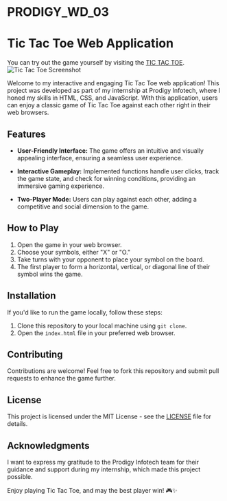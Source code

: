 # PRODIGY_WD_03
# Tic Tac Toe Web Application
You can try out the game yourself by visiting the [TIC TAC TOE](insert_live_demo_link_here).
![Tic Tac Toe Screenshot]()

Welcome to my interactive and engaging Tic Tac Toe web application! This project was developed as part of my internship at Prodigy Infotech, where I honed my skills in HTML, CSS, and JavaScript. With this application, users can enjoy a classic game of Tic Tac Toe against each other right in their web browsers.

## Features

- **User-Friendly Interface:** The game offers an intuitive and visually appealing interface, ensuring a seamless user experience.

- **Interactive Gameplay:** Implemented functions handle user clicks, track the game state, and check for winning conditions, providing an immersive gaming experience.

- **Two-Player Mode:** Users can play against each other, adding a competitive and social dimension to the game.


## How to Play

1. Open the game in your web browser.
2. Choose your symbols, either "X" or "O."
3. Take turns with your opponent to place your symbol on the board.
4. The first player to form a horizontal, vertical, or diagonal line of their symbol wins the game.

## Installation

If you'd like to run the game locally, follow these steps:

1. Clone this repository to your local machine using `git clone`.
2. Open the `index.html` file in your preferred web browser.

## Contributing

Contributions are welcome! Feel free to fork this repository and submit pull requests to enhance the game further.

## License

This project is licensed under the MIT License - see the [LICENSE](LICENSE) file for details.

## Acknowledgments

I want to express my gratitude to the Prodigy Infotech team for their guidance and support during my internship, which made this project possible.

Enjoy playing Tic Tac Toe, and may the best player win! 🎮✨
